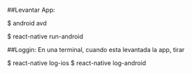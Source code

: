 ##Levantar App:

$ android avd

$ react-native run-android

##Loggin:
En una terminal, cuando esta levantada la app, tirar

$ react-native log-ios
$ react-native log-android